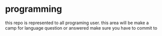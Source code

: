 # programming
this repo is represented to all programing user.
this area will be make a camp for language question or answered
make sure you have to commit to

